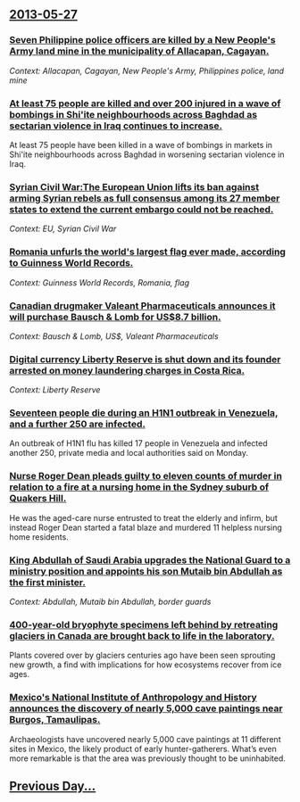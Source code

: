 ## [2013-05-27](/news/2013/05/27/index.md)

### [Seven Philippine police officers are killed by a New People's Army land mine in the municipality of Allacapan, Cagayan. ](/news/2013/05/27/seven-philippine-police-officers-are-killed-by-a-new-people-s-army-land-mine-in-the-municipality-of-allacapan-cagayan.md)
_Context: Allacapan, Cagayan, New People's Army, Philippines police, land mine_

### [At least 75 people are killed and over 200 injured in a wave of bombings in Shi'ite neighbourhoods across Baghdad as sectarian violence in Iraq continues to increase. ](/news/2013/05/27/at-least-75-people-are-killed-and-over-200-injured-in-a-wave-of-bombings-in-shi-ite-neighbourhoods-across-baghdad-as-sectarian-violence-in-i.md)
At least 75 people have been killed in a wave of bombings in markets in Shi&#39;ite neighbourhoods across Baghdad in worsening sectarian violence in Iraq.

### [Syrian Civil War:The European Union lifts its ban against arming Syrian rebels as full consensus among its 27 member states to extend the current embargo could not be reached. ](/news/2013/05/27/syrian-civil-war-pthe-european-union-lifts-its-ban-against-arming-syrian-rebels-as-full-consensus-among-its-27-member-states-to-extend-the-c.md)
_Context: EU, Syrian Civil War_

### [Romania unfurls the world's largest flag ever made, according to Guinness World Records. ](/news/2013/05/27/romania-unfurls-the-world-s-largest-flag-ever-made-according-to-guinness-world-records.md)
_Context: Guinness World Records, Romania, flag_

### [Canadian drugmaker Valeant Pharmaceuticals announces it will purchase Bausch & Lomb for US$8.7 billion. ](/news/2013/05/27/canadian-drugmaker-valeant-pharmaceuticals-announces-it-will-purchase-bausch-lomb-for-us-8-7-billion.md)
_Context: Bausch & Lomb, US$, Valeant Pharmaceuticals_

### [Digital currency Liberty Reserve is shut down and its founder arrested on money laundering charges in Costa Rica. ](/news/2013/05/27/digital-currency-liberty-reserve-is-shut-down-and-its-founder-arrested-on-money-laundering-charges-in-costa-rica.md)
_Context: Liberty Reserve_

### [Seventeen people die during an H1N1 outbreak in Venezuela, and a further 250 are infected. ](/news/2013/05/27/seventeen-people-die-during-an-h1n1-outbreak-in-venezuela-and-a-further-250-are-infected.md)
An outbreak of H1N1 flu has killed 17 people in Venezuela and infected another 250, private media and local authorities said on Monday.

### [Nurse Roger Dean pleads guilty to eleven counts of murder in relation to a fire at a nursing home in the Sydney suburb of Quakers Hill. ](/news/2013/05/27/nurse-roger-dean-pleads-guilty-to-eleven-counts-of-murder-in-relation-to-a-fire-at-a-nursing-home-in-the-sydney-suburb-of-quakers-hill.md)
He was the aged-care nurse entrusted to treat the elderly and infirm, but instead Roger Dean started a fatal blaze and murdered 11 helpless nursing home residents.

### [King Abdullah of Saudi Arabia upgrades the National Guard to a ministry position and appoints his son Mutaib bin Abdullah as the first minister. ](/news/2013/05/27/king-abdullah-of-saudi-arabia-upgrades-the-national-guard-to-a-ministry-position-and-appoints-his-son-mutaib-bin-abdullah-as-the-first-minis.md)
_Context: Abdullah, Mutaib bin Abdullah, border guards_

### [400-year-old bryophyte specimens left behind by retreating glaciers in Canada are brought back to life in the laboratory. ](/news/2013/05/27/400-year-old-bryophyte-specimens-left-behind-by-retreating-glaciers-in-canada-are-brought-back-to-life-in-the-laboratory.md)
Plants covered over by glaciers centuries ago have been seen sprouting new growth, a find with implications for how ecosystems recover from ice ages.

### [Mexico's National Institute of Anthropology and History announces the discovery of nearly 5,000 cave paintings near Burgos, Tamaulipas. ](/news/2013/05/27/mexico-s-national-institute-of-anthropology-and-history-announces-the-discovery-of-nearly-5-000-cave-paintings-near-burgos-tamaulipas.md)
Archaeologists have uncovered nearly 5,000 cave paintings at 11 different sites in Mexico, the likely product of early hunter-gatherers. What’s even more remarkable is that the area was previously thought to be uninhabited.

## [Previous Day...](/news/2013/05/26/index.md)

